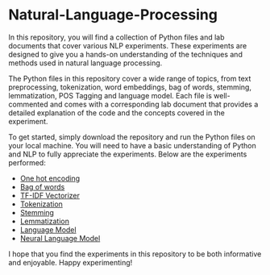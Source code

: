 # Natural-Language-Processing

In this repository, you will find a collection of Python files and lab documents that cover various NLP experiments. These experiments are designed to give you a hands-on understanding of the techniques and methods used in natural language processing.

The Python files in this repository cover a wide range of topics, from text preprocessing, tokenization, word embeddings, bag of words, stemming, lemmatization, POS Tagging and language model. Each file is well-commented and comes with a corresponding lab document that provides a detailed explanation of the code and the concepts covered in the experiment.

To get started, simply download the repository and run the Python files on your local machine. You will need to have a basic understanding of Python and NLP to fully appreciate the experiments. Below are the experiments performed:

- [One hot encoding](https://github.com/VivekSai07/Natural-Language-Processing/blob/main/Lab%201/Lab_1.ipynb)
- [Bag of words](https://github.com/VivekSai07/Natural-Language-Processing/blob/main/Lab%201/Lab_1.ipynb)
- [TF-IDF Vectorizer](https://github.com/VivekSai07/Natural-Language-Processing/blob/main/Lab%201/Lab_1.ipynb)
- [Tokenization](https://github.com/VivekSai07/Natural-Language-Processing/blob/main/Lab%202/Lab_2.ipynb)
- [Stemming](https://github.com/VivekSai07/Natural-Language-Processing/blob/main/Lab%202/Lab_2.ipynb)
- [Lemmatization](https://github.com/VivekSai07/Natural-Language-Processing/blob/main/Lab%202/Lab_2.ipynb)
- [Language Model](https://github.com/VivekSai07/Natural-Language-Processing/blob/main/Lab%203/Lab_3.ipynb)
- [Neural Language Model](https://github.com/VivekSai07/Natural-Language-Processing/blob/main/Lab%203/Lab_3.ipynb)

I hope that you find the experiments in this repository to be both informative and enjoyable. Happy experimenting!



